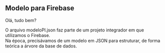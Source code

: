 ## Modelo para Firebase

Olá, tudo bem?

O arquivo modeloPI.json faz parte de um projeto integrador em que utilizamos o Firebase.  
Na época, precisávamos de um modelo em JSON para estruturar, de forma teórica a árvore da base de dados.

